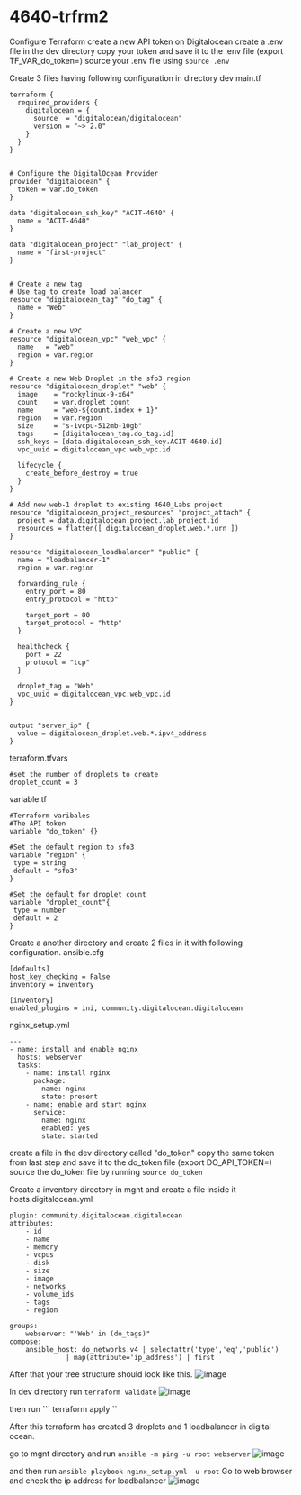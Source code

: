 # 4640-trfrm2
Configure Terraform
create a new API token on Digitalocean
create a .env file in the dev directory
copy your token and save it to the .env file (export TF_VAR_do_token=<my API tocken>)
source your .env file using ``` source .env ```

Create 3 files having following configuration in directory dev
main.tf 
```
terraform {
  required_providers {
    digitalocean = {
      source  = "digitalocean/digitalocean"
      version = "~> 2.0"
    }
  }
}


# Configure the DigitalOcean Provider
provider "digitalocean" {
  token = var.do_token
}

data "digitalocean_ssh_key" "ACIT-4640" {
  name = "ACIT-4640"
}

data "digitalocean_project" "lab_project" {
  name = "first-project"
}


# Create a new tag
# Use tag to create load balancer
resource "digitalocean_tag" "do_tag" {
  name = "Web"
}

# Create a new VPC
resource "digitalocean_vpc" "web_vpc" {
  name   = "web"
  region = var.region
}

# Create a new Web Droplet in the sfo3 region
resource "digitalocean_droplet" "web" {
  image    = "rockylinux-9-x64"
  count    = var.droplet_count
  name     = "web-${count.index + 1}"
  region   = var.region
  size     = "s-1vcpu-512mb-10gb"
  tags     = [digitalocean_tag.do_tag.id]
  ssh_keys = [data.digitalocean_ssh_key.ACIT-4640.id]
  vpc_uuid = digitalocean_vpc.web_vpc.id

  lifecycle {
    create_before_destroy = true
  }
}

# Add new web-1 droplet to existing 4640_Labs project
resource "digitalocean_project_resources" "project_attach" {
  project = data.digitalocean_project.lab_project.id
  resources = flatten([ digitalocean_droplet.web.*.urn ])
}

resource "digitalocean_loadbalancer" "public" {
  name = "loadbalancer-1"
  region = var.region

  forwarding_rule {
    entry_port = 80
    entry_protocol = "http"

    target_port = 80
    target_protocol = "http"
  }

  healthcheck {
    port = 22
    protocol = "tcp"
  }

  droplet_tag = "Web"
  vpc_uuid = digitalocean_vpc.web_vpc.id
}


output "server_ip" {
  value = digitalocean_droplet.web.*.ipv4_address
}
```
terraform.tfvars
```
#set the number of droplets to create
droplet_count = 3
```
variable.tf

```
#Terraform varibales
#The API token
variable "do_token" {}

#Set the default region to sfo3
variable "region" {
 type = string
 default = "sfo3"
}

#Set the default for droplet count
variable "droplet_count"{
 type = number
 default = 2
}
```


Create a another directory and create 2 files in it with following configuration.
ansible.cfg
 ```
 [defaults]
host_key_checking = False
inventory = inventory

[inventory]
enabled_plugins = ini, community.digitalocean.digitalocean
```
nginx_setup.yml
```
---
- name: install and enable nginx
  hosts: webserver
  tasks:
    - name: install nginx
      package:
        name: nginx
        state: present
    - name: enable and start nginx
      service:
        name: nginx
        enabled: yes
        state: started
```

create a file in the dev directory called "do_token"
copy the same token from last step and save it to the do_token file (export DO_API_TOKEN=<my API tocken>)
source the do_token file by running ``` source do_token ```


Create a inventory directory in mgnt and create a file inside it 
hosts.digitalocean.yml
```
plugin: community.digitalocean.digitalocean
attributes:
    - id
    - name
    - memory
    - vcpus
    - disk
    - size
    - image
    - networks
    - volume_ids
    - tags
    - region

groups:
    webserver: "'Web' in (do_tags)"
compose:
    ansible_host: do_networks.v4 | selectattr('type','eq','public')
              | map(attribute='ip_address') | first
 ```
 
 After that your tree structure should look like this. 
 ![image](https://user-images.githubusercontent.com/78824700/201452830-3519003b-ffea-4b16-828a-224d80d820de.png)
 
 In dev directory run ``` terraform validate ```
![image](https://user-images.githubusercontent.com/78824700/201452870-d8a6241f-79dd-4a54-a212-ca78be92a6d5.png)

then run ``` terraform apply ``

After this terraform has created 3 droplets and 1 loadbalancer in digital ocean. 

go to mgnt directory and run ``` ansible -m ping -u root webserver ```
![image](https://user-images.githubusercontent.com/78824700/201452487-f286f511-09af-497f-97b9-a8e3fe52affd.png)

and then run ``` ansible-playbook nginx_setup.yml -u root ```
Go to web browser and check the ip address for loadbalancer 
![image](https://user-images.githubusercontent.com/78824700/201452495-1593d47d-5972-4efa-a0a0-10230ce6393d.png)
